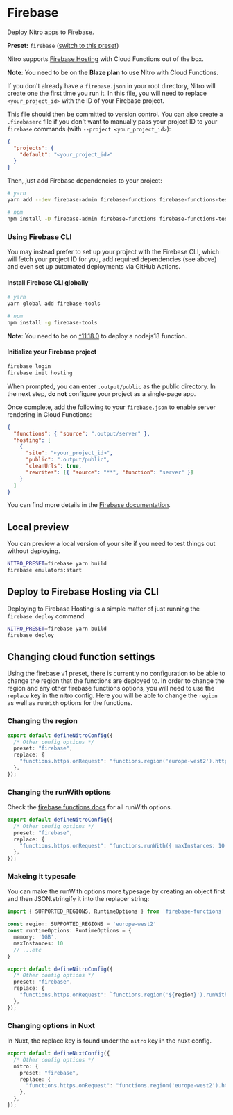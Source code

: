 # Firebase

Deploy Nitro apps to Firebase.

**Preset:** `firebase` ([switch to this preset](/deploy/#changing-the-deployment-preset))

Nitro supports [Firebase Hosting](https://firebase.google.com/docs/hosting) with Cloud Functions out of the box.

**Note**: You need to be on the **Blaze plan** to use Nitro with Cloud Functions.

If you don't already have a `firebase.json` in your root directory, Nitro will create one the first time you run it. In this file, you will need to replace `<your_project_id>` with the ID of your Firebase project.

This file should then be committed to version control. You can also create a `.firebaserc` file if you don't want to manually pass your project ID to your `firebase` commands (with `--project <your_project_id>`):

```json [.firebaserc]
{
  "projects": {
    "default": "<your_project_id>"
  }
}
```

Then, just add Firebase dependencies to your project:

```bash
# yarn
yarn add --dev firebase-admin firebase-functions firebase-functions-test

# npm
npm install -D firebase-admin firebase-functions firebase-functions-test
```

### Using Firebase CLI

You may instead prefer to set up your project with the Firebase CLI, which will fetch your project ID for you, add required dependencies (see above) and even set up automated deployments via GitHub Actions.

#### Install Firebase CLI globally

```bash
# yarn
yarn global add firebase-tools

# npm
npm install -g firebase-tools
```

**Note**: You need to be on [^11.18.0](https://github.com/firebase/firebase-tools/releases/tag/v11.18.0) to deploy a nodejs18 function.

#### Initialize your Firebase project

```bash
firebase login
firebase init hosting
```

When prompted, you can enter `.output/public` as the public directory. In the next step, **do not** configure your project as a single-page app.

Once complete, add the following to your `firebase.json` to enable server rendering in Cloud Functions:

```json [firebase.json]
{
  "functions": { "source": ".output/server" },
  "hosting": [
    {
      "site": "<your_project_id>",
      "public": ".output/public",
      "cleanUrls": true,
      "rewrites": [{ "source": "**", "function": "server" }]
    }
  ]
}
```

You can find more details in the [Firebase documentation](https://firebase.google.com/docs/hosting/quickstart).

## Local preview

You can preview a local version of your site if you need to test things out without deploying.

```bash
NITRO_PRESET=firebase yarn build
firebase emulators:start
```

## Deploy to Firebase Hosting via CLI

Deploying to Firebase Hosting is a simple matter of just running the `firebase deploy` command.

```bash
NITRO_PRESET=firebase yarn build
firebase deploy
```

## Changing cloud function settings

Using the firebase v1 preset, there is currently no configuration to be able to change the region that the functions are deployed to. In order to change the region and any other firebase functions options, you will need to use the `replace` key in the nitro config. Here you will be able to change the `region` as well as `runWith` options for the functions.

### Changing the region

```ts [nitro.config.ts]
export default defineNitroConfig({
  /* Other config options */
  preset: "firebase",
  replace: {
    "functions.https.onRequest": "functions.region('europe-west2').https.onRequest",
  },
});
```

### Changing the runWith options

Check the [firebase functions docs](https://firebase.google.com/docs/functions/manage-functions?gen=1st#min-max-instances) for all runWith options.

```ts [nitro.config.ts]
export default defineNitroConfig({
  /* Other config options */
  preset: "firebase",
  replace: {
    "functions.https.onRequest": "functions.runWith({ maxInstances: 10 }).https.onRequest",
  },
});
```

### Makeing it typesafe

You can make the runWith options more typesage by creating an object first and then JSON.stringify it into the replacer string:

```ts [nitro.config.ts]
import { SUPPORTED_REGIONS, RuntimeOptions } from 'firebase-functions'

const region: SUPPORTED_REGIONS = 'europe-west2'
const runtimeOptions: RuntimeOptions = {
  memory: '1GB',
  maxInstances: 10
  // ...etc
}

export default defineNitroConfig({
  /* Other config options */
  preset: "firebase",
  replace: {
    "functions.https.onRequest": `functions.region('${region}').runWith(${JSON.stringify(runtimeOptions)}).https.onRequest`,
  },
});
```

### Changing options in Nuxt

In Nuxt, the replace key is found under the `nitro` key in the nuxt config.

```ts [nuxt.config.ts]
export default defineNuxtConfig({
  /* Other config options */
  nitro: {
    preset: "firebase",
    replace: {
      "functions.https.onRequest": "functions.region('europe-west2').https.onRequest",
    },
  },
});
```
